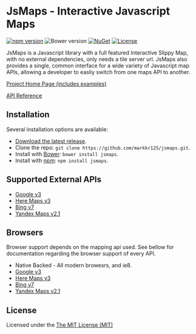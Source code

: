 # JsMaps - Interactive Javascript Maps
[![npm version](https://img.shields.io/npm/v/jsmaps.svg)](https://www.npmjs.com/package/jsmaps)
![Bower version](https://img.shields.io/bower/v/jsmaps.svg)
[![NuGet](https://img.shields.io/nuget/v/jsmaps.svg)](https://www.nuget.org/packages/jsmaps)
[![License](https://img.shields.io/npm/l/jsmaps.svg)](https://raw.githubusercontent.com/markkr125/jsmaps/master/LICENSE)

JsMaps is a Javascript library with a full featured Interactive Slippy Map, with no external dependencies, only needs a tile server url. JsMaps also provides a single, common interface for a wide variety of Javascript map APIs, allowing a developer to easliy switch from one maps API to another.

[Project Home Page (includes examples)](http://jsmaps.net) 

[API Reference](https://github.com/markkr125/jsmaps/wiki/API-Reference)

## Installation

Several installation options are available:

* [Download the latest release](https://github.com/markkr125/jsmaps/releases).
* Clone the repo: `git clone https://github.com/markkr125/jsmaps.git`.
* Install with [Bower](http://bower.io): `bower install jsmaps`.
* Install with [npm](https://www.npmjs.com): `npm install jsmaps`.

## Supported External APIs
* [Google v3](https://developers.google.com/maps/)
* [Here Maps v3](https://developer.here.com/) 
* [Bing v7](https://msdn.microsoft.com/en-us/library/dd877180.aspx)
* [Yandex Maps v2.1](https://tech.yandex.com/maps/)

## Browsers
Browser support depends on the mapping api used. See bellow for documentation regarding the browser support of every API.
* Native Backed - All modern browesrs, and ie8.
* [Google v3](https://developers.google.com/maps/faq#browsersupport)
* [Here Maps v3](https://developer.here.com/javascript-apis/documentation/v3/maps/topics/overview.html) 
* [Bing v7](https://msdn.microsoft.com/library/gg427618.aspx)
* [Yandex Maps v2.1](https://tech.yandex.com/maps/doc/jsapi/2.1/versions/concepts/index-docpage/#browsers)

## License
Licensed under the [The MIT License (MIT)](http://opensource.org/licenses/MIT)
